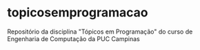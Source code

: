 # topicosemprogramacao
Repositório da disciplina "Tópicos em Programação" do curso de Engenharia de Computação da PUC Campinas
